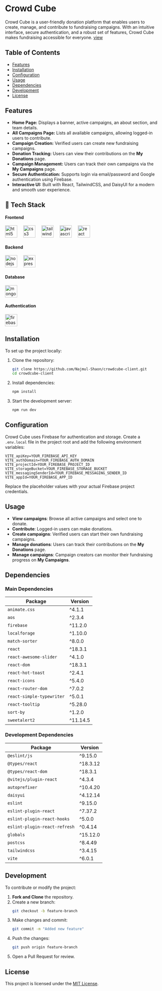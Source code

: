 # **Crowd Cube**

Crowd Cube is a user-friendly donation platform that enables users to create, manage, and contribute to fundraising campaigns. With an intuitive interface, secure authentication, and a robust set of features, Crowd Cube makes fundraising accessible for everyone. [view](https://crowd-1342c.firebaseapp.com/)

## **Table of Contents**

- [Features](#features)
- [Installation](#installation)
- [Configuration](#configuration)
- [Usage](#usage)
- [Dependencies](#dependencies)
- [Development](#development)
- [License](#license)

## **Features**

- **Home Page:** Displays a banner, active campaigns, an about section, and team details.
- **All Campaigns Page:** Lists all available campaigns, allowing logged-in users to contribute.
- **Campaign Creation:** Verified users can create new fundraising campaigns.
- **Donation Tracking:** Users can view their contributions on the **My Donations** page.
- **Campaign Management:** Users can track their own campaigns via the **My Campaigns** page.
- **Secure Authentication:** Supports login via email/password and Google authentication using Firebase.
- **Interactive UI:** Built with React, TailwindCSS, and DaisyUI for a modern and smooth user experience.

## 🎨 Tech Stack

<h4 align="left">Frontend</h4>

<div align="left">
  <img src="https://skillicons.dev/icons?i=html" height="40" alt="html5 logo"  />
  <img width="12" />
  <img src="https://skillicons.dev/icons?i=css" height="40" alt="css3 logo"  />
  <img width="12" />
  <img src="https://skillicons.dev/icons?i=tailwind" height="40" alt="tailwindcss logo"  />
  <img width="12" />
  <img src="https://skillicons.dev/icons?i=js" height="40" alt="javascript logo"  />
  <img width="12" />
  <img src="https://skillicons.dev/icons?i=react" height="40" alt="react logo"  />
  <img width="12" />
</div>

<h4 align="left">Backend</h4>

<div align="left">

  <img src="https://skillicons.dev/icons?i=nodejs" height="40" alt="nodejs logo"  />
  <img width="12" />
  <img src="https://skillicons.dev/icons?i=express" height="40" alt="express logo"  />
  <img width="12" />
  
</div>
<h4 align="left">Database</h4>

<div align="left">

  <img src="https://skillicons.dev/icons?i=mongodb" height="40" alt="mongodb logo"  />
  
</div>
<h4 align="left">Authentication</h4>

<div align="left">
  <img src="https://skillicons.dev/icons?i=firebase" height="40" alt="firebase logo"  />
</div>

## **Installation**

To set up the project locally:

1. Clone the repository:

   ```sh
   git clone https://github.com/Najmul-Shaon/crowdcube-client.git
   cd crowdcube-client
   ```

2. Install dependencies:

   ```sh
   npm install
   ```

3. Start the development server:
   ```sh
   npm run dev
   ```

## **Configuration**

Crowd Cube uses Firebase for authentication and storage. Create a `.env.local` file in the project root and add the following environment variables:

```
VITE_apiKey=YOUR_FIREBASE_API_KEY
VITE_authDomain=YOUR_FIREBASE_AUTH_DOMAIN
VITE_projectId=YOUR_FIREBASE_PROJECT_ID
VITE_storageBucket=YOUR_FIREBASE_STORAGE_BUCKET
VITE_messagingSenderId=YOUR_FIREBASE_MESSAGING_SENDER_ID
VITE_appId=YOUR_FIREBASE_APP_ID
```

Replace the placeholder values with your actual Firebase project credentials.

## **Usage**

- **View campaigns**: Browse all active campaigns and select one to donate.
- **Contribute**: Logged-in users can make donations.
- **Create campaigns**: Verified users can start their own fundraising campaigns.
- **Manage donations**: Users can track their contributions on the **My Donations** page.
- **Manage campaigns**: Campaign creators can monitor their fundraising progress on **My Campaigns**.

## **Dependencies**

### **Main Dependencies**

| Package                   | Version  |
| ------------------------- | -------- |
| `animate.css`             | ^4.1.1   |
| `aos`                     | ^2.3.4   |
| `firebase`                | ^11.2.0  |
| `localforage`             | ^1.10.0  |
| `match-sorter`            | ^8.0.0   |
| `react`                   | ^18.3.1  |
| `react-awesome-slider`    | ^4.1.0   |
| `react-dom`               | ^18.3.1  |
| `react-hot-toast`         | ^2.4.1   |
| `react-icons`             | ^5.4.0   |
| `react-router-dom`        | ^7.0.2   |
| `react-simple-typewriter` | ^5.0.1   |
| `react-tooltip`           | ^5.28.0  |
| `sort-by`                 | ^1.2.0   |
| `sweetalert2`             | ^11.14.5 |

### **Development Dependencies**

| Package                       | Version  |
| ----------------------------- | -------- |
| `@eslint/js`                  | ^9.15.0  |
| `@types/react`                | ^18.3.12 |
| `@types/react-dom`            | ^18.3.1  |
| `@vitejs/plugin-react`        | ^4.3.4   |
| `autoprefixer`                | ^10.4.20 |
| `daisyui`                     | ^4.12.14 |
| `eslint`                      | ^9.15.0  |
| `eslint-plugin-react`         | ^7.37.2  |
| `eslint-plugin-react-hooks`   | ^5.0.0   |
| `eslint-plugin-react-refresh` | ^0.4.14  |
| `globals`                     | ^15.12.0 |
| `postcss`                     | ^8.4.49  |
| `tailwindcss`                 | ^3.4.15  |
| `vite`                        | ^6.0.1   |

## **Development**

To contribute or modify the project:

1. **Fork and Clone** the repository.
2. Create a new branch:
   ```sh
   git checkout -b feature-branch
   ```
3. Make changes and commit:
   ```sh
   git commit -m "Added new feature"
   ```
4. Push the changes:
   ```sh
   git push origin feature-branch
   ```
5. Open a Pull Request for review.

## **License**

This project is licensed under the [MIT License](LICENSE).
